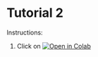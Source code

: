 # Tutorial 2

Instructions:

1. Click on [![Open in Colab](https://colab.research.google.com/assets/colab-badge.svg)](https://colab.research.google.com/github/Squigspear/xCyberLLM/blob/main/Tutorial2/Tutorial_2_RAG.ipynb)
